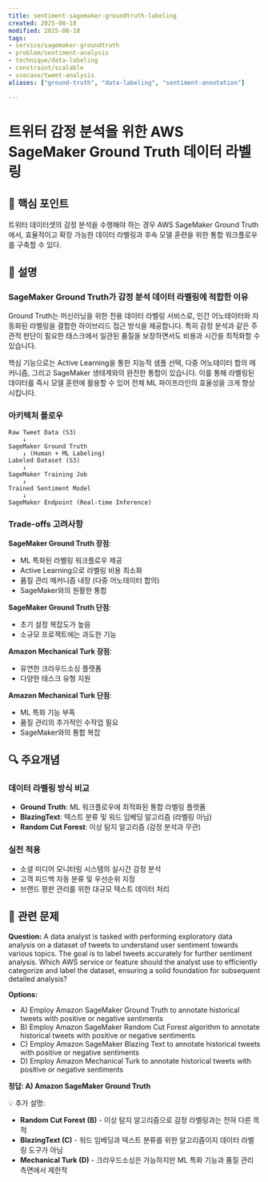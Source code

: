 ```yaml
---
title: sentiment-sagemaker-groundtruth-labeling
created: 2025-08-18
modified: 2025-08-18
tags:
- service/sagemaker-groundtruth
- problem/sentiment-analysis
- technique/data-labeling
- constraint/scalable
- usecase/tweet-analysis
aliases: ["ground-truth", "data-labeling", "sentiment-annotation"]

---
```


# 트위터 감정 분석을 위한 AWS SageMaker Ground Truth 데이터 라벨링

## 🎯 핵심 포인트

트위터 데이터셋의 감정 분석을 수행해야 하는 경우 AWS SageMaker Ground Truth에서, 효율적이고 확장 가능한 데이터 라벨링과 후속 모델 훈련을 위한 통합 워크플로우를 구축할 수 있다.

## 📝 설명

### SageMaker Ground Truth가 감정 분석 데이터 라벨링에 적합한 이유

Ground Truth는 머신러닝을 위한 전용 데이터 라벨링 서비스로, 인간 어노테이터와 자동화된 라벨링을 결합한 하이브리드 접근 방식을 제공합니다. 특히 감정 분석과 같은 주관적 판단이 필요한 태스크에서 일관된 품질을 보장하면서도 비용과 시간을 최적화할 수 있습니다.

핵심 기능으로는 Active Learning을 통한 지능적 샘플 선택, 다중 어노테이터 합의 메커니즘, 그리고 SageMaker 생태계와의 완전한 통합이 있습니다. 이를 통해 라벨링된 데이터를 즉시 모델 훈련에 활용할 수 있어 전체 ML 파이프라인의 효율성을 크게 향상시킵니다.

### 아키텍처 플로우

```
Raw Tweet Data (S3) 
    ↓
SageMaker Ground Truth
    ↓ (Human + ML Labeling)
Labeled Dataset (S3)
    ↓
SageMaker Training Job
    ↓
Trained Sentiment Model
    ↓
SageMaker Endpoint (Real-time Inference)
```

### Trade-offs 고려사항

**SageMaker Ground Truth 장점**:
- ML 특화된 라벨링 워크플로우 제공
- Active Learning으로 라벨링 비용 최소화
- 품질 관리 메커니즘 내장 (다중 어노테이터 합의)
- SageMaker와의 원활한 통합

**SageMaker Ground Truth 단점**:
- 초기 설정 복잡도가 높음
- 소규모 프로젝트에는 과도한 기능

**Amazon Mechanical Turk 장점**:
- 유연한 크라우드소싱 플랫폼
- 다양한 태스크 유형 지원

**Amazon Mechanical Turk 단점**:
- ML 특화 기능 부족
- 품질 관리의 추가적인 수작업 필요
- SageMaker와의 통합 복잡

## 🔍 주요개념

### 데이터 라벨링 방식 비교

- **Ground Truth**: ML 워크플로우에 최적화된 통합 라벨링 플랫폼
- **BlazingText**: 텍스트 분류 및 워드 임베딩 알고리즘 (라벨링 아님)
- **Random Cut Forest**: 이상 탐지 알고리즘 (감정 분석과 무관)

### 실전 적용

- 소셜 미디어 모니터링 시스템의 실시간 감정 분석
- 고객 피드백 자동 분류 및 우선순위 지정
- 브랜드 평판 관리를 위한 대규모 텍스트 데이터 처리

## 📝 관련 문제

**Question:** A data analyst is tasked with performing exploratory data analysis on a dataset of tweets to understand user sentiment towards various topics. The goal is to label tweets accurately for further sentiment analysis. Which AWS service or feature should the analyst use to efficiently categorize and label the dataset, ensuring a solid foundation for subsequent detailed analysis?

**Options:**

- A) Employ Amazon SageMaker Ground Truth to annotate historical tweets with positive or negative sentiments
- B) Employ Amazon SageMaker Random Cut Forest algorithm to annotate historical tweets with positive or negative sentiments  
- C) Employ Amazon SageMaker Blazing Text to annotate historical tweets with positive or negative sentiments
- D) Employ Amazon Mechanical Turk to annotate historical tweets with positive or negative sentiments

**정답: A) Amazon SageMaker Ground Truth**

💡 추가 설명:

- **Random Cut Forest (B)** - 이상 탐지 알고리즘으로 감정 라벨링과는 전혀 다른 목적
- **BlazingText (C)** - 워드 임베딩과 텍스트 분류를 위한 알고리즘이지 데이터 라벨링 도구가 아님
- **Mechanical Turk (D)** - 크라우드소싱은 가능하지만 ML 특화 기능과 품질 관리 측면에서 제한적